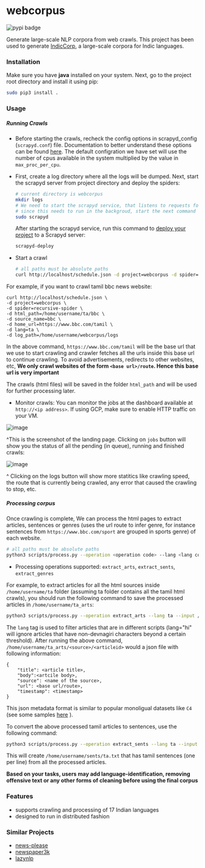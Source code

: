 # webcorpus

![pypi badge](https://badge.fury.io/py/webcorpus.svg)

Generate large-scale NLP corpora from web crawls. This project has been used to generate [IndicCorp](https://indicnlp.ai4bharat.org/corpora/), a large-scale corpora for Indic languages.


### Installation

Make sure you have **java** installed on your system. Next, go to the project root directory and install it using pip:

```bash
sudo pip3 install .
```

### Usage

##### Running Crawls
* Before starting the crawls, recheck the config options in scrapyd_config (`scrapyd.conf`) file. Documentation to better understand these options can be found [here](https://scrapyd.readthedocs.io/en/stable/config.html).
The default configration we have set will use the number of cpus available in the system multiplied by the value in `max_proc_per_cpu`.

* First, create a log directory where all the logs will be dumped. Next, start the scrapyd server from project directory and deploy the spiders:

  ```bash
  # current directory is webcorpus
  mkdir logs
  # We need to start the scrapyd service, that listens to requests for spiders to run and spawns a process for each one.
  # since this needs to run in the backgroud, start the next command in a screen or tmux session
  sudo scrapyd
  ```
  After starting the scrapyd service, run this command to [deploy your project](https://github.com/scrapy/scrapyd-client#scrapyd-deploy) to a Scrapyd server:
  ```bash
  scrapyd-deploy
  ```

* Start a crawl

  ```bash
  # all paths must be absolute paths
  curl http://localhost/schedule.json -d project=webcorpus -d spider=recursive-spider -d html_path=<html_path> -d source_name=<source_name> -d home_url=<home_url> -d lang=<iso code> -d log_path=<path_to_webcorpus>/logs
  
  ```
For example, if you want to crawl tamil bbc news website:
```
curl http://localhost/schedule.json \
-d project=webcorpus \
-d spider=recursive-spider \
-d html_path=/home/username/ta/bbc \
-d source_name=bbc \
-d home_url=https://www.bbc.com/tamil \
-d lang=ta \
-d log_path=/home/username/webcorpus/logs
```
In the above command, `https://www.bbc.com/tamil` will be the base url that we use to start crawling and crawler fetches all the urls inside this base url to continue crawling. To avoid advertisements, redirects to other websites, etc, **We only crawl websites of the form `<base url>/route`. Hence this base url is very important**

The crawls (html files) will be saved in the folder `html_path` and will be used for further processing later.

* Monitor crawls: You can monitor the jobs at the dashboard available at `http://<ip address>`. If using GCP, make sure to enable HTTP traffic on your VM. 


![image](https://user-images.githubusercontent.com/9641196/142577587-a92a1426-5d87-499d-8618-a1f47c0dbcfd.png)

^This is the screenshot of the landing page. Clicking on `jobs` button will show you the status of all the pending (in queue), running and finished crawls:


![image](https://user-images.githubusercontent.com/9641196/142577798-d4c02dd7-1931-45a4-beeb-db29572a9979.png)

^ Clicking on the logs button will show more statitics like crawling speed, the route that is currently being crawled, any error that caused the crawling to stop, etc.



##### Processing corpus

Once crawling is complete, We can process the html pages to extract articles, sentences or genres (uses the url route to infer genre, for instance sentences from `https://www.bbc.com/sport` are grouped in sports genre) of each website.


  ```bash
  # all paths must be absolute paths
  python3 scripts/process.py --operation <operation code> --lang <lang code> --input <input path> --output <output path>
  ```
* Processing operations supported: `extract_arts`, `extract_sents`, `extract_genres`

For example, to extract articles for all the html sources inside `/home/username/ta` folder (assuming ta folder contains all the tamil html crawls), you should run the following command to save the processed articles in `/home/username/ta_arts`:
```bash
python3 scripts/process.py --operation extract_arts --lang ta --input /home/username/ta --output /home/username/ta_arts
```
The `lang` tag is used to filter articles that are in different scripts (lang="hi" will ignore articles that have non-devnagiri characters beyond a certain threshold).
After running the above command, `/home/username/ta_arts/<source>/<articleid>` would a json file with following information:
```
{
    "title": <article title>,
    "body":<artcile body>,
    "source": <name of the source>,
    "url": <base url/route>,
    "timestamp": <timestamp>
}
```
This json metadata format is similar to popular monoligual datasets like `C4` (see some samples [here](https://huggingface.co/datasets/allenai/c4/tree/main/realnewslike) ).

To convert the above processed tamil articles to sentences, use the following command:
```bash
python3 scripts/process.py --operation extract_sents --lang ta --input /home/username/ta_arts --output /home/username/sents/ta.txt
```
This will create `/home/username/sents/ta.txt` that has tamil sentences (one per line) from all the processed articles.

**Based on your tasks, users may add language-identification, removing offensive text or any other forms of cleaning before using the final corpus**

### Features

* supports crawling and processing of 17 Indian languages
* designed to run in distributed fashion




### Similar Projects

* [news-please](https://github.com/fhamborg/news-please)
* [newspaper3k](https://github.com/codelucas/newspaper)
* [lazynlp](https://github.com/chiphuyen/lazynlp)



